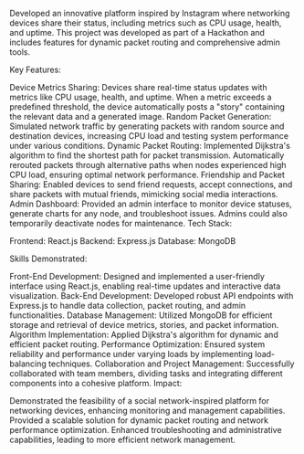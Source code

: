 Developed an innovative platform inspired by Instagram where networking devices share their status, including metrics such as CPU usage, health, and uptime. This project was developed as part of a Hackathon and includes features for dynamic packet routing and comprehensive admin tools.

Key Features:

Device Metrics Sharing: Devices share real-time status updates with metrics like CPU usage, health, and uptime. When a metric exceeds a predefined threshold, the device automatically posts a "story" containing the relevant data and a generated image.
Random Packet Generation: Simulated network traffic by generating packets with random source and destination devices, increasing CPU load and testing system performance under various conditions.
Dynamic Packet Routing: Implemented Dijkstra's algorithm to find the shortest path for packet transmission. Automatically rerouted packets through alternative paths when nodes experienced high CPU load, ensuring optimal network performance.
Friendship and Packet Sharing: Enabled devices to send friend requests, accept connections, and share packets with mutual friends, mimicking social media interactions.
Admin Dashboard: Provided an admin interface to monitor device statuses, generate charts for any node, and troubleshoot issues. Admins could also temporarily deactivate nodes for maintenance.
Tech Stack:

Frontend: React.js
Backend: Express.js
Database: MongoDB

Skills Demonstrated:

Front-End Development: Designed and implemented a user-friendly interface using React.js, enabling real-time updates and interactive data visualization.
Back-End Development: Developed robust API endpoints with Express.js to handle data collection, packet routing, and admin functionalities.
Database Management: Utilized MongoDB for efficient storage and retrieval of device metrics, stories, and packet information.
Algorithm Implementation: Applied Dijkstra's algorithm for dynamic and efficient packet routing.
Performance Optimization: Ensured system reliability and performance under varying loads by implementing load-balancing techniques.
Collaboration and Project Management: Successfully collaborated with team members, dividing tasks and integrating different components into a cohesive platform.
Impact:

Demonstrated the feasibility of a social network-inspired platform for networking devices, enhancing monitoring and management capabilities.
Provided a scalable solution for dynamic packet routing and network performance optimization.
Enhanced troubleshooting and administrative capabilities, leading to more efficient network management.
